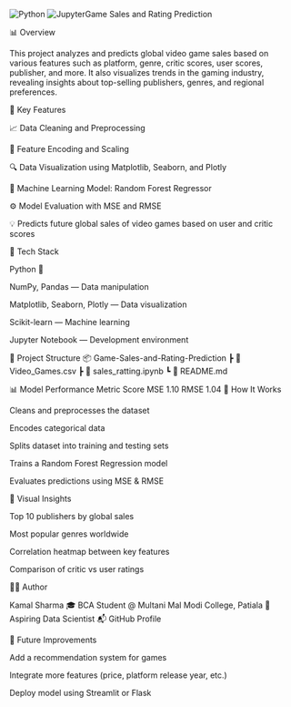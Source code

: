 ![Python](https://img.shields.io/badge/Python-3.13-blue)
![Jupyter](https://img.shields.io/badge/Notebook-Jupyter-orange)Game Sales and Rating Prediction

📊 Overview

This project analyzes and predicts global video game sales based on various features such as platform, genre, critic scores, user scores, publisher, and more.
It also visualizes trends in the gaming industry, revealing insights about top-selling publishers, genres, and regional preferences.

🚀 Key Features

📈 Data Cleaning and Preprocessing

🧩 Feature Encoding and Scaling

🔍 Data Visualization using Matplotlib, Seaborn, and Plotly

🧠 Machine Learning Model: Random Forest Regressor

⚙️ Model Evaluation with MSE and RMSE

💡 Predicts future global sales of video games based on user and critic scores

🧰 Tech Stack

Python 🐍

NumPy, Pandas — Data manipulation

Matplotlib, Seaborn, Plotly — Data visualization

Scikit-learn — Machine learning

Jupyter Notebook — Development environment

📁 Project Structure
📦 Game-Sales-and-Rating-Prediction
 ┣ 📜 Video_Games.csv
 ┣ 📜 sales_ratting.ipynb
 ┗ 📜 README.md

📊 Model Performance
Metric	Score
MSE	1.10
RMSE	1.04
🧠 How It Works

Cleans and preprocesses the dataset

Encodes categorical data

Splits dataset into training and testing sets

Trains a Random Forest Regression model

Evaluates predictions using MSE & RMSE

📸 Visual Insights

Top 10 publishers by global sales

Most popular genres worldwide

Correlation heatmap between key features

Comparison of critic vs user ratings

🧑‍💻 Author

Kamal Sharma
🎓 BCA Student @ Multani Mal Modi College, Patiala
💭 Aspiring Data Scientist
📬 GitHub Profile

🌟 Future Improvements

Add a recommendation system for games

Integrate more features (price, platform release year, etc.)

Deploy model using Streamlit or Flask